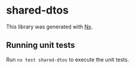 # shared-dtos

This library was generated with [Nx](https://nx.dev).

## Running unit tests

Run `nx test shared-dtos` to execute the unit tests.
